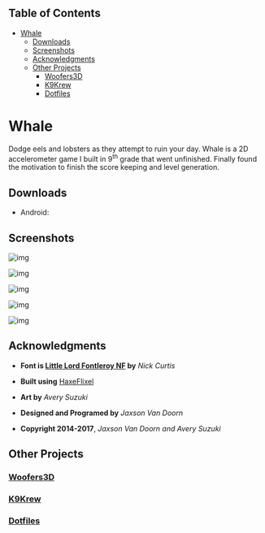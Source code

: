 <div id="table-of-contents">
<h2>Table of Contents</h2>
<div id="text-table-of-contents">
<ul>
<li><a href="#sec-1">Whale</a>
<ul>
<li><a href="#sec-1-1">Downloads</a></li>
<li><a href="#sec-1-2">Screenshots</a></li>
<li><a href="#sec-1-3">Acknowledgments</a></li>
<li><a href="#sec-1-4">Other Projects</a>
<ul>
<li><a href="#sec-1-4-1">Woofers3D</a></li>
<li><a href="#sec-1-4-2">K9Krew</a></li>
<li><a href="#sec-1-4-3">Dotfiles</a></li>
</ul>
</li>
</ul>
</li>
</ul>
</div>
</div>


# Whale<a id="sec-1" name="sec-1"></a>

Dodge eels and lobsters as they attempt to ruin your day.  Whale is a 2D accelerometer game I built in 9<sup>th</sup> grade that went unfinished.  Finally found the motivation to finish the score keeping and level generation.

## Downloads<a id="sec-1-1" name="sec-1-1"></a>

-   Android:

## Screenshots<a id="sec-1-2" name="sec-1-2"></a>

![img](./screenshots/1.png "Title Screen")

![img](./screenshots/1.png "Screenshot 1")

![img](./screenshots/2.png "Screenshot 2")

![img](./screenshots/3.png "Screenshot 3")

![img](./screenshots/4.png "Screenshot 4")

## Acknowledgments<a id="sec-1-3" name="sec-1-3"></a>

-   **Font is [Little Lord Fontleroy NF](http://www.1001fonts.com/littlelordfontleroy-font.html) by** *Nick Curtis*

-   **Built using** [HaxeFlixel](http://haxeflixel.com/)

-   **Art by** *Avery Suzuki*

-   **Designed and Programed by** *Jaxson Van Doorn*

-   **Copyright 2014-2017**, *Jaxson Van Doorn and Avery Suzuki*

## Other Projects<a id="sec-1-4" name="sec-1-4"></a>

### [Woofers3D](https://github.com/woofers/java-projects/tree/master/Woofers3D)<a id="sec-1-4-1" name="sec-1-4-1"></a>

### [K9Krew](https://github.com/woofers/k9-krew)<a id="sec-1-4-2" name="sec-1-4-2"></a>

### [Dotfiles](https://github.com/woofers/dotfiles)<a id="sec-1-4-3" name="sec-1-4-3"></a>
